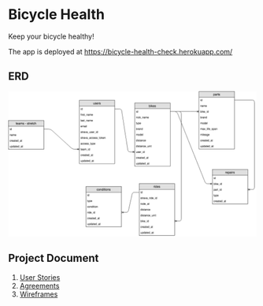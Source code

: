 # Bicycle Health
Keep your bicycle healthy!

The app is deployed at https://bicycle-health-check.herokuapp.com/

## ERD
<img width="1439" alt="ERD" src="https://github.com/TanyaPanich/BicycleHealth/blob/master/docs/images/ERD%20diagram.png">

## Project Document

1. [User Stories](docs/userStories.md)
1. [Agreements](docs/rules.md)
1. [Wireframes](docs/wireframes.md)
